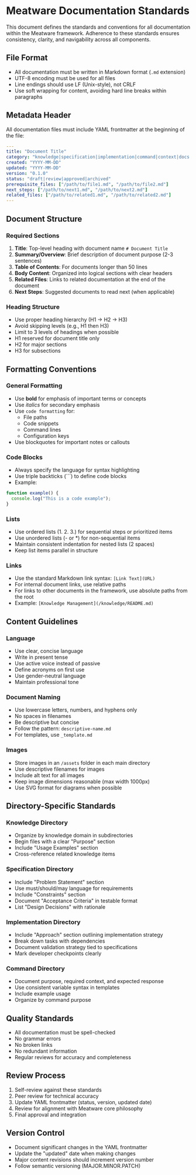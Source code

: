# Meatware Documentation Standards

This document defines the standards and conventions for all documentation within the Meatware framework. Adherence to these standards ensures consistency, clarity, and navigability across all components.

## File Format

- All documentation must be written in Markdown format (`.md` extension)
- UTF-8 encoding must be used for all files
- Line endings should use LF (Unix-style), not CRLF
- Use soft wrapping for content, avoiding hard line breaks within paragraphs

## Metadata Header

All documentation files must include YAML frontmatter at the beginning of the file:

```yaml
---
title: "Document Title"
category: "knowledge|specification|implementation|command|context|docs|config"
created: "YYYY-MM-DD"
updated: "YYYY-MM-DD"
version: "0.1.0"
status: "draft|review|approved|archived"
prerequisite_files: ["/path/to/file1.md", "/path/to/file2.md"]
next_steps: ["/path/to/next1.md", "/path/to/next2.md"]
related_files: ["/path/to/related1.md", "/path/to/related2.md"]
---
```

## Document Structure

### Required Sections

1. **Title**: Top-level heading with document name `# Document Title`
2. **Summary/Overview**: Brief description of document purpose (2-3 sentences)
3. **Table of Contents**: For documents longer than 50 lines
4. **Body Content**: Organized into logical sections with clear headers
5. **Related Files**: Links to related documentation at the end of the document
6. **Next Steps**: Suggested documents to read next (when applicable)

### Heading Structure

- Use proper heading hierarchy (H1 → H2 → H3)
- Avoid skipping levels (e.g., H1 then H3)
- Limit to 3 levels of headings when possible
- H1 reserved for document title only
- H2 for major sections
- H3 for subsections

## Formatting Conventions

### General Formatting

- Use **bold** for emphasis of important terms or concepts
- Use *italics* for secondary emphasis
- Use `code formatting` for:
  - File paths
  - Code snippets
  - Command lines
  - Configuration keys
- Use blockquotes for important notes or callouts

### Code Blocks

- Always specify the language for syntax highlighting
- Use triple backticks (```) to define code blocks
- Example:

```javascript
function example() {
  console.log("This is a code example");
}
```

### Lists

- Use ordered lists (1. 2. 3.) for sequential steps or prioritized items
- Use unordered lists (- or *) for non-sequential items
- Maintain consistent indentation for nested lists (2 spaces)
- Keep list items parallel in structure

### Links

- Use the standard Markdown link syntax: `[Link Text](URL)`
- For internal document links, use relative paths
- For links to other documents in the framework, use absolute paths from the root
- Example: `[Knowledge Management](/knowledge/README.md)`

## Content Guidelines

### Language

- Use clear, concise language
- Write in present tense
- Use active voice instead of passive
- Define acronyms on first use
- Use gender-neutral language
- Maintain professional tone

### Document Naming

- Use lowercase letters, numbers, and hyphens only
- No spaces in filenames
- Be descriptive but concise
- Follow the pattern: `descriptive-name.md` 
- For templates, use `_template.md`

### Images

- Store images in an `/assets` folder in each main directory
- Use descriptive filenames for images
- Include alt text for all images
- Keep image dimensions reasonable (max width 1000px)
- Use SVG format for diagrams when possible

## Directory-Specific Standards

### Knowledge Directory

- Organize by knowledge domain in subdirectories
- Begin files with a clear "Purpose" section
- Include "Usage Examples" section
- Cross-reference related knowledge items

### Specification Directory

- Include "Problem Statement" section
- Use must/should/may language for requirements
- Include "Constraints" section
- Document "Acceptance Criteria" in testable format
- List "Design Decisions" with rationale

### Implementation Directory

- Include "Approach" section outlining implementation strategy
- Break down tasks with dependencies
- Document validation strategy tied to specifications
- Mark developer checkpoints clearly

### Command Directory

- Document purpose, required context, and expected response
- Use consistent variable syntax in templates
- Include example usage
- Organize by command purpose

## Quality Standards

- All documentation must be spell-checked
- No grammar errors
- No broken links
- No redundant information
- Regular reviews for accuracy and completeness

## Review Process

1. Self-review against these standards
2. Peer review for technical accuracy
3. Update YAML frontmatter (status, version, updated date)
4. Review for alignment with Meatware core philosophy
5. Final approval and integration

## Version Control

- Document significant changes in the YAML frontmatter
- Update the "updated" date when making changes
- Major content revisions should increment version number
- Follow semantic versioning (MAJOR.MINOR.PATCH)